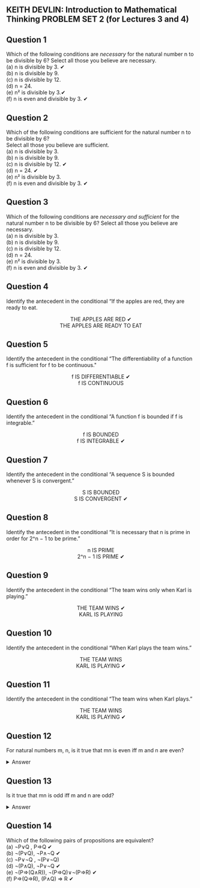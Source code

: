 ## KEITH DEVLIN: Introduction to Mathematical Thinking    PROBLEM SET 2 (for Lectures 3 and 4)

Question 1
----------

 Which  of  the  following  conditions  are _necessary_ for  the  natural  number n to  be  divisible  by  6?
 Select all those you believe are necessary.\
 (a) n is divisible by 3. &#x2714;\
 (b) n is divisible by 9.\
 (c) n is divisible by 12.\
 (d) n = 24.\
 (e) n² is divisible by 3.&#x2714;\
 (f) n is even and divisible by 3. &#x2714;
 

Question 2
----------

Which  of  the  following  conditions  are sufficient for  the  natural  number n to  be  divisible  by  6? \
Select all those you believe are sufficient.\
(a) n is divisible by 3.\
(b) n is divisible by 9.\
(c) n is divisible by 12. &#x2714;\
(d) n = 24. &#x2714;\
(e) n² is divisible by 3. \
(f) n is even and divisible by 3. &#x2714;

Question 3
----------

Which  of  the  following  conditions  are _necessary  and  sufficient_ for  the  natural  number n to  be  divisible  by  6?
 Select all those you believe are necessary.\
 (a) n is divisible by 3.\
 (b) n is divisible by 9.\
 (c) n is divisible by 12.\
 (d) n = 24.\
 (e) n² is divisible by 3.\
 (f) n is even and divisible by 3. &#x2714;

Question 4
----------
Identify the antecedent in the conditional “If the apples are red, they are ready to eat.

<div align = center>THE APPLES ARE RED &#x2714;</div>
<div align = center>THE APPLES ARE READY TO EAT</div>

Question 5
----------
Identify the antecedent in the conditional “The differentiability of a function f is sufficient for f to be continuous."

<div align = center> f IS DIFFERENTIABLE &#x2714;</div>
<div align = center>f IS CONTINUOUS </div>

Question 6
----------
 Identify the antecedent in the conditional “A function f is bounded if f is integrable.”

<div align = center> f IS BOUNDED </div>
<div align = center> f IS INTEGRABLE &#x2714; </div>

Question 7
----------

 Identify the antecedent in the conditional “A sequence S is bounded whenever S is convergent.”

<div align = center> S IS BOUNDED </div>
<div align = center> S IS CONVERGENT &#x2714; </div>

Question 8
----------
 Identify the antecedent in the conditional “It is necessary that n is prime in order for 2^n − 1 to be prime.”

<div align = center> n IS PRIME </div>
<div align = center> 2^n − 1 IS PRIME &#x2714; </div>

Question 9
----------
Identify the antecedent in the conditional “The team wins only when Karl is playing.”

<div align = center> THE TEAM WINS &#x2714; </div>
<div align = center> KARL IS PLAYING </div>

Question 10
-----------
 Identify the antecedent in the conditional “When Karl plays the team wins.”

<div align = center> THE TEAM WINS </div>
<div align = center> KARL IS PLAYING &#x2714; </div>


Question 11
-----------
 Identify the antecedent in the conditional “The team wins when Karl plays.”

<div align = center> THE TEAM WINS </div>
<div align = center> KARL IS PLAYING &#x2714; </div>

Question 12
-----------
For natural numbers m, n, is it true that mn is even iff m and n are even?

<details>
    <summary> Answer </summary>
        <p> No </p>
</details>

Question 13
-----------
 Is it true that mn is odd iff m and n are odd?

<details>
    <summary> Answer </summary>
        <p> Yes </p>
</details>


Question 14
-----------
 Which of the following pairs of propositions are equivalent?\
 (a) ¬P∨Q , P⇒Q &#x2714;\
 (b) ¬(P∨Q), ¬P∧¬Q &#x2714;\
 (c) ¬P∨¬Q , ¬(P∨¬Q)\
 (d) ¬(P∧Q), ¬P∨¬Q &#x2714;\
 (e) ¬(P⇒(Q∧R)), ¬(P⇒Q)∨¬(P⇒R) &#x2714;\
 (f) P⇒(Q⇒R), (P∧Q) ⇒ R &#x2714;
 
